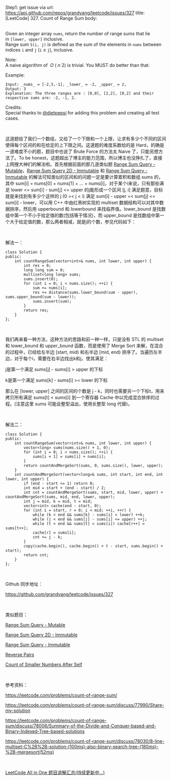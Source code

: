 Step1: get issue via url: https://api.github.com/repos/grandyang/leetcode/issues/327 
 title:[LeetCode] 327. Count of Range Sum 
 body:  
  

Given an integer array `nums`, return the number of range sums that lie in `[lower, upper]` inclusive.  
Range sum `S(i, j)` is defined as the sum of the elements in `nums` between indices `i` and `j` (`i` ≤ `j`), inclusive.

Note:  
A naive algorithm of  _O_ ( _n_ 2) is trivial. You MUST do better than that.

Example:
    
    
    Input: _nums_ = [-2,5,-1], _lower_ = -2, _upper_ = 2,
    Output: 3 
    Explanation: The three ranges are : [0,0], [2,2], [0,2] and their respective sums are: -2, -1, 2.

Credits:  
Special thanks to [@dietpepsi](https://leetcode.com/discuss/user/dietpepsi) for adding this problem and creating all test cases.

 

这道题给了我们一个数组，又给了一个下限和一个上限，让求有多少个不同的区间使得每个区间的和在给定的上下限之间。这道题的难度系数给的是 Hard，的确是一道难度不小的题，题目中也说了 Brute Force 的方法太 Naive 了，只能另想方法了。To be honest，这题超出了博主的能力范围，所以博主也没挣扎了，直接上网搜大神们的解法啦。首先根据前面的那几道类似题 [Range Sum Query - Mutable](http://www.cnblogs.com/grandyang/p/4985506.html)，[Range Sum Query 2D - Immutable](http://www.cnblogs.com/grandyang/p/4958789.html) 和 [Range Sum Query - Immutable](http://www.cnblogs.com/grandyang/p/4952464.html) 的解法可知类似的区间和的问题一定是要计算累积和数组 sums 的，其中 sum[i] = nums[0] + nums[1] + ... + nums[i]，对于某个i来说，只有那些满足 lower <= sum[i] - sum[j] <= upper 的j能形成一个区间 [j, i] 满足题意，目标就是来找到有多少个这样的 j (0 =< j < i) 满足 sum[i] - upper =< sum[j] <= sum[i] - lower，可以用 C++ 中由红黑树实现的 multiset 数据结构可以对其中数据排序，然后用 upperbound 和 lowerbound 来找临界值。lower_bound 是找数组中第一个不小于给定值的数(包括等于情况)，而 upper_bound 是找数组中第一个大于给定值的数，那么两者相减，就是j的个数，参见代码如下：

 

解法一：
    
    
    class Solution {
    public:
        int countRangeSum(vector<int>& nums, int lower, int upper) {
            int res = 0;
            long long sum = 0;
            multiset<long long> sums;
            sums.insert(0);
            for (int i = 0; i < nums.size(); ++i) {
                sum += nums[i];
                res += distance(sums.lower_bound(sum - upper), sums.upper_bound(sum - lower));
                sums.insert(sum);
            }
            return res;
        }        
    };

 

我们再来看一种方法，这种方法的思路和前一种一样，只是没有 STL 的 multiset 和 lower_bound 和 upper_bound 函数，而是使用了 Merge Sort 来解，在混合的过程中，已经给左半边 [start, mid) 和右半边 [mid, end) 排序了。当遍历左半边，对于每个i，需要在右半边找出k和j，使其满足：

j是第一个满足 sums[j] - sums[i] > upper 的下标

k是第一个满足 sums[k] - sums[i] >= lower 的下标 

那么在 [lower, upper] 之间的区间的个数是 j - k，同时也需要另一个下标t，用来拷贝所有满足 sums[t] < sums[i] 到一个寄存器 Cache 中以完成混合排序的过程。(注意这里 sums 可能会整型溢出，使用长整型 long 代替)。

 

解法二：
    
    
    class Solution {
    public:
        int countRangeSum(vector<int>& nums, int lower, int upper) {
            vector<long> sums(nums.size() + 1, 0);
            for (int i = 0; i < nums.size(); ++i) {
                sums[i + 1] = sums[i] + nums[i];
            }
            return countAndMergeSort(sums, 0, sums.size(), lower, upper);
        }
        int countAndMergeSort(vector<long>& sums, int start, int end, int lower, int upper) {
            if (end - start <= 1) return 0;
            int mid = start + (end - start) / 2;
            int cnt = countAndMergeSort(sums, start, mid, lower, upper) + countAndMergeSort(sums, mid, end, lower, upper);
            int j = mid, k = mid, t = mid;
            vector<int> cache(end - start, 0);
            for (int i = start, r = 0; i < mid; ++i, ++r) {
                while (k < end && sums[k] - sums[i] < lower) ++k;
                while (j < end && sums[j] - sums[i] <= upper) ++j;
                while (t < end && sums[t] < sums[i]) cache[r++] = sums[t++];
                cache[r] = sums[i];
                cnt += j - k;
            }
            copy(cache.begin(), cache.begin() + t - start, sums.begin() + start);
            return cnt;
        }
    };

 

Github 同步地址：

<https://github.com/grandyang/leetcode/issues/327>

 

类似题目：

[Range Sum Query - Mutable](http://www.cnblogs.com/grandyang/p/4985506.html) 

[Range Sum Query 2D - Immutable](http://www.cnblogs.com/grandyang/p/4958789.html)

[Range Sum Query - Immutable](http://www.cnblogs.com/grandyang/p/4952464.html)

[Reverse Pairs](http://www.cnblogs.com/grandyang/p/6657956.html)

[Count of Smaller Numbers After Self](http://www.cnblogs.com/grandyang/p/5078490.html)

 

参考资料：

<https://leetcode.com/problems/count-of-range-sum/>

<https://leetcode.com/problems/count-of-range-sum/discuss/77990/Share-my-solution>

<https://leetcode.com/problems/count-of-range-sum/discuss/78006/Summary-of-the-Divide-and-Conquer-based-and-Binary-Indexed-Tree-based-solutions>

<https://leetcode.com/problems/count-of-range-sum/discuss/78030/8-line-multiset-C%2B%2B-solution-(100ms)-also-binary-search-tree-(180ms)-%2B-mergesort(52ms)>

 

[LeetCode All in One 题目讲解汇总(持续更新中...)](http://www.cnblogs.com/grandyang/p/4606334.html)
